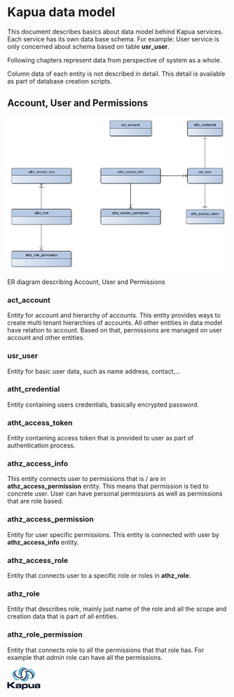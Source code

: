 # Kapua data model

This document describes basics about data model behind Kapua services.  
Each service has its own data base schema. For example: User service is only concerned about schema based on
table **usr_user**.

Following chapters represent data from perspective of system as a whole.

Column data of each entity is not described in detail. This detail is available as part of database creation scripts.

## Account, User and Permissions

![alt text][user_account_permission_ER]  

ER diagram describing Account, User and Permissions 

### act_account
Entity for account and hierarchy of accounts. This entity provides ways to create multi tenant
hierarchies of accounts. All other entities in data model have relation to account. Based on that, permissions
are managed on user account and other entities.

### usr_user
Entity for basic user data, such as name address, contact,...

### atht_credential
Entity containing users credentials, basically encrypted password.

### atht_access_token
Entity containing access token that is provided to user as part of authentication process.

### athz_access_info
This entity connects user to permissions that is / are in **athz_access_permission** entity.
This means that permission is tied to concrete user. User can have personal permissions as well
as permissions that are role based.

### athz_access_permission
Entity for user specific permissions. This entity is connected with user by **athz_access_info** entity.

### athz_access_role
Entity that connects user to a specific role or roles in **athz_role**.

### athz_role
Entity that describes role, mainly just name of the role and all the scope and creation data
that is part of all entities.

### athz_role_permission
Entity that connects role to all the permissions that that role has. For example that *admin* role
can have all the permissions.

![alt text][kapua_small]

[user_account_permission_ER]: user_account_permission_ER.png "User and account with permissions"
[kapua_small]: ../images/kapua-75.png "Kapua logo"